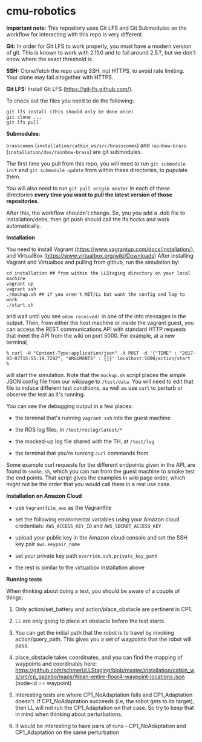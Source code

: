 cmu-robotics
============

**Important note**: This repository uses Git LFS and Git Submodules so the workflow for interacting with
this repo is very different.

**Git:** In order for Git LFS to work properly, you must have a modern version of git. This is known to work with 2.11.0 and to fail around 2.5.?, but we don't know where the exact threshold is.

**SSH:** Clone/fetch the repo using SSH, not HTTPS, to avoid rate limiting. Your clone may fail altogether with HTTPS.

**Git LFS:**  Install Git LFS (https://git-lfs.github.com/).

To check out the files you need to do the following:
```
git lfs install (This should only be done once)
git clone ...
git lfs pull
```

**Submodules**:

`brasscomms` (`installation/catkin_ws/src/brasscomms`) and `rainbow-brass` (`installation/das/rainbow-brass`) 
are git submodules. 

The first time you pull from this repo, you will need to run `git submodule init` 
and `git submodule update` from within these directories, to pupulate them. 

You will also need to 
run `git pull origin master` in each of these directories **every time you want to pull the latest 
version of those repositories**.

After this, the workflow shouldn't change. So, you you add a .deb file to
installation/debs, then git push should call the lfs hooks and work automatically.

**Installation**

You need to install Vagrant (https://www.vagrantup.com/docs/installation/), and VirtualBox (https://www.virtualbox.org/wiki/Downloads)
After installing Vagrant and Virtualbox and pulling from github, run the simulation by:

```
cd installation ## from within the LLStaging directory on your local machine
vagrant up
vagrant ssh
./mockup.sh ## if you aren't MIT/LL but want the config and log to work
./start.sh
```
and wait until you see `odom received!` in one of the info messages in the
output. Then, from either the host machine or inside the vagrant guest,
you can access the REST communications API with standard HTTP requests that
meet the API from the wiki on port 5000. For example, at a new terminal,

```
% curl -H "Content-Type:application/json" -X POST -d '{"TIME" : "2017-03-07T15:55:19.729Z", "ARGUMENTS" : {}}' localhost:5000/action/start
%
```

will start the simulation. Note that the `mockup.sh` script places the simple JSON config file from our wikipage to `/test/data`. You will need to edit that file to induce different test conditions, as well as use `curl` to perturb or observe the test as it's running.

You can see the debugging output in a few places:

* the terminal that's running `vagrant ssh` into the guest machine

* the ROS log files, in `/test/roslog/latest/*`

* the mocked-up log file shared with the TH, at `/test/log`

* the terminal that you're running `curl` commands from

Some example curl requests for the different endpoints given in the API,
are found in `smoke.sh`, which you can run from the guest machine to smoke
test the end points. That script gives the examples in wiki page order,
which might not be the order that you would call them in a real use case.

**Installation on Amazon Cloud**

* use `Vagrantfile_aws` as the Vagrantfile

* set the following enviromental variables using your Amazon cloud credentials: `AWS_ACCESS_KEY_ID` and `AWS_SECRET_ACCESS_KEY`

* upload your public key in the Amazon cloud console and set the SSH key pair `aws.keypair_name`

* set your private key path `override.ssh.private_key_path`

* the rest is similar to the virtualbox installation above

**Running tests**

When thinking about doing a test, you should be aware of a couple of things:

1. Only action/set_battery and action/place_obstacle are pertinent in CP1.

2. LL are only going to place an obstacle before the test starts.

3. You can get the initial path that the robot is to travel by invoking action/query_path. This gives you a set of waypoints that the robot will pass.

4. place_obstacle takes coordinates, and you can find the mapping of waypoints and coordinates here: https://github.com/schmerl/LLStaging/blob/master/installation/catkin_ws/src/cp_gazebo/maps/Wean-entire-floor4-waypoint-locations.json (node-id == waypoint)

5. Interesting tests are where CP1_NoAdaptation fails and CP1_Adaptation doesn't. If CP1_NoAdaptation succeeds (i.e, the robot gets to its target), then LL will not run the CP1_Adaptation on that case. So try to keep that in mind when thinking about perturbations.

6. It would be interesting to have pairs of runs - CP1_NoAdaptation and CP1_Adaptation on the same perturbation


